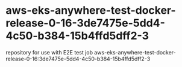 # aws-eks-anywhere-test-docker-release-0-16-3de7475e-5dd4-4c50-b384-15b4ffd5dff2-3
repository for use with E2E test job aws-eks-anywhere-test-docker-release-0-16:3de7475e-5dd4-4c50-b384-15b4ffd5dff2-3
